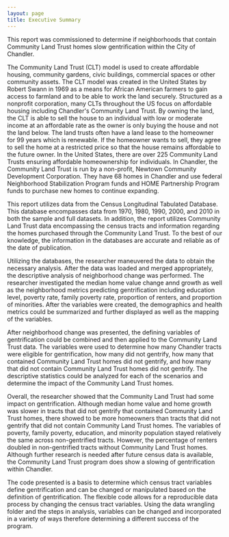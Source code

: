 ```yaml
---
layout: page
title: Executive Summary
---
```


This report was commissioned to determine if neighborhoods that contain Community Land Trust homes slow gentrification within the City of Chandler. 

The Community Land Trust (CLT) model is used to create affordable housing, community gardens, civic buildings, commercial spaces or other community assets. The CLT model was created in the United States by Robert Swann in 1969 as a means for African American farmers to gain access to farmland and to be able to work the land securely. Structured as a nonprofit corporation, many CLTs throughout the US focus on affordable housing including Chandler's Community Land Trust. By owning the land, the CLT is able to sell the house to an individual with low or moderate income at an affordable rate as the owner is only buying the house and not the land below. The land trusts often have a land lease to the homeowner for 99 years which is renewable. If the homeowner wants to sell, they agree to sell the home at a restricted price so that the house remains affordable to the future owner. In the United States, there are over 225 Community Land Trusts ensuring affordable homeownership for individuals. In Chandler, the Community Land Trust is run by a non-profit, Newtown Community Development Corporation. They have 68 homes in Chandler and use federal Neighborhood Stabilization Program funds and HOME Partnership Program funds to purchase new homes to continue expanding. 

This report utilizes data from the Census Longitudinal Tabulated Database. This database encompasses data from 1970, 1980, 1990, 2000, and 2010 in both the sample and full datasets. In addition, the report utilizes Community Land Trust data encompassing the census tracts and information regarding the homes purchased through the Community Land Trust. To the best of our knowledge, the information in the databases are accurate and reliable as of the date of publication.

Utilizing the databases, the researcher maneuvered the data to obtain the necessary analysis. After the data was loaded and merged appropriately, the descriptive analysis of neighborhood change was performed. The researcher investigated the median home value change annd growth as well as the neighborhood metrics predicting gentrification including education level, poverty rate, family poverty rate, proportion of renters, and proportion of minorities. After the variables were created, the demographics and health metrics could be summarized and further displayed as well as the mapping of the variables. 

After neighborhood change was presented, the defining variables of gentrification could be combined and then applied to the Community Land Trust data. The variables were used to determine how many Chandler tracts were eligible for gentrification, how many did not gentrify, how many that contained Community Land Trust homes did not gentrify, and how many that did not contain Community Land Trust homes did not gentrify. The descriptive statistics could be analyzed for each of the scenarios and determine the impact of the Community Land Trust homes. 

Overall, the researcher showed that the Community Land Trust had some impact on gentrification. Although median home value and home growth was slower in tracts that did not gentrify that contained Community Land Trust homes, there showed to be more homeowners than tracts that did not gentrify that did not contain Community Land Trust homes. The variables of poverty, family poverty, education, and minority population stayed relatively the same across non-gentrified tracts. However, the percentage of renters doubled in non-gentrified tracts without Community Land Trust homes. Although further research is needed after future census data is available, the Community Land Trust program does show a slowing of gentrification within Chandler. 

The code presented is a basis to determine which census tract variables define gentrification and can be changed or manipulated based on the definition of gentrification. The flexible code allows for a reproducible data process by changing the census tract variables. Using the data wrangling folder and the steps in analysis, variables can be changed and incorporated in a variety of ways therefore determining a different success of the program.
